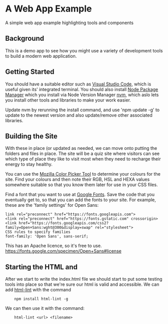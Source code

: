 # A Web App Example
A simple web app example highlighting tools and components

## Background 
This is a demo app to see how you might use a variety of development tools to build a modern web application.

## Getting Started
You should have a suitable editor such as [Visual Studio Code](https://code.visualstudio.com), which is useful given its' integrated terminal.
You should also install [Node Package Manager](https://docs.npmjs.com/downloading-and-installing-node-js-and-npm) which you install via Node Version Manager [nvm](https://github.com/nvm-sh/nvm), which aslo lets you install other tools and libraries to make your work easier. 

Update nvm by rerunning the install command, and use 'npm update -g' to update to the newest version and also update/remove other associated libraries.

## Building the Site
With these in place (or updated as needed, we can move onto putting the folders and files in place. The site will be a quiz site where visitors can see which type of place they like to visit most when they need to recharge their energy to stay healthy. 

You can use the [Mozilla Color Picker Tool](https://developer.mozilla.org/en-US/docs/Web/CSS/CSS_Colors/Color_picker_tool) to determine your colours for the site. Find your colours and then note their RGB, HSL and HEXA values somewhere suitable so that you know them later for use in your CSS files.

Find a font that you want to use at [Google Fonts](https://fonts.google.com). Save the code that you eventually get to, so that you can add the fonts to your site. For example, these are the 'family settings' for Open Sans:

    link rel="preconnect" href="https://fonts.googleapis.com"> 
    <link rel="preconnect" href="https://fonts.gstatic.com" crossorigin> 
    <link href="https://fonts.googleapis.com/css2?family=Open+Sans:wght@300&display=swap" rel="stylesheet">
    CSS rules to specify families
    font-family: 'Open Sans', sans-serif;

This has an Apache licence, so it's free to use. https://fonts.google.com/specimen/Open+Sans#license 

## Starting the HTML and 
After we start to write the index.html file we should start to put some testing tools into place so that we're sure our html is valid and accessible. We can add [html-lint](https://www.npmjs.com/package/html-lint) with the command 

        npm install html-lint -g

We can then use it with the command:

        html-lint <url> <filename>

